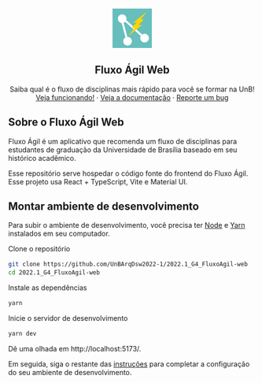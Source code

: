 <br />
<div align="center">
  <a href="#">
    <img src="docs/logo.png" alt="Logo" width="80" height="80">
  </a>

  <h2 align="center">Fluxo Ágil Web</h2>

  <p align="center">
    Saiba qual é o fluxo de disciplinas mais rápido para você se formar na UnB!
    <br />
    <a href="#">Veja funcionando!</a>
    ·
    <a href="fluxoagil.herokuapp.com">Veja a documentação</a>
    ·
    <a href="https://github.com/UnBArqDsw2022-1/2022.1_G4_FluxoAgil-web/issues/new/">
      Reporte um bug</a>
  </p>
</div>

## Sobre o Fluxo Ágil Web

Fluxo Ágil é um aplicativo que recomenda um fluxo de disciplinas 
para estudantes de graduação da Universidade de Brasília baseado
em seu histórico acadêmico.

Esse repositório serve hospedar o código fonte do frontend do 
Fluxo Ágil. Esse projeto usa React + TypeScript, Vite e Material UI.

## Montar ambiente de desenvolvimento

Para subir o ambiente de desenvolvimento, você precisa ter
[Node](https://nodejs.org/en/) e
[Yarn](https://yarnpkg.com/getting-started/install) instalados
em seu computador.

Clone o repositório

```sh
git clone https://github.com/UnBArqDsw2022-1/2022.1_G4_FluxoAgil-web
cd 2022.1_G4_FluxoAgil-web
```

Instale as dependências

```sh
yarn
```

Inicie o servidor de desenvolvimento

```sh
yarn dev
```

Dê uma olhada em http://localhost:5173/.

Em seguida, siga o restante das [instruções](docs/setup.md) para completar a
configuração do seu ambiente de desenvolvimento.
